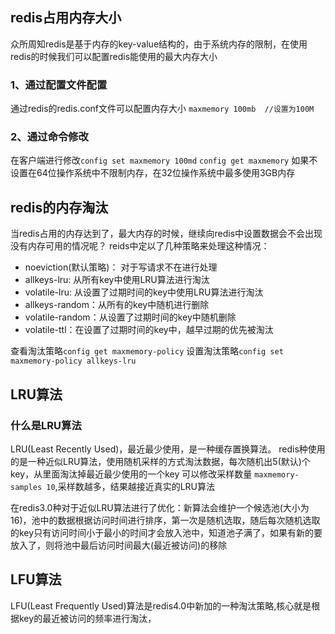 ## redis占用内存大小
众所周知redis是基于内存的key-value结构的，由于系统内存的限制，在使用redis的时候我们可以配置redis能使用的最大内存大小

### 1、通过配置文件配置
通过redis的redis.conf文件可以配置内存大小 
`maxmemory 100mb  //设置为100M`

### 2、通过命令修改
在客户端进行修改`config set maxmemory 100md`  `config get maxmemory`
如果不设置在64位操作系统中不限制内存，在32位操作系统中最多使用3GB内存

## redis的内存淘汰
当redis占用的内存达到了，最大内存的时候，继续向redis中设置数据会不会出现没有内存可用的情况呢？
reids中定以了几种策略来处理这种情况：

- noeviction(默认策略)： 对于写请求不在进行处理
- allkeys-lru: 从所有key中使用LRU算法进行淘汰
- volatile-lru: 从设置了过期时间的key中使用LRU算法进行淘汰
- allkeys-random：从所有的key中随机进行删除
- volatile-random：从设置了过期时间的key中随机删除
- volatile-ttl：在设置了过期时间的key中，越早过期的优先被淘汰

查看淘汰策略`config get maxmemory-policy`
设置淘汰策略`config set maxmemory-policy allkeys-lru`

## LRU算法
### 什么是LRU算法
LRU(Least Recently Used)，最近最少使用，是一种缓存置换算法。
redis种使用的是一种近似LRU算法，使用随机采样的方式淘汰数据，每次随机出5(默认)个key，从里面淘汰掉最近最少使用的一个key
可以修改采样数量 `maxmemory-samples 10`,采样数越多，结果越接近真实的LRU算法

在redis3.0种对于近似LRU算法进行了优化：新算法会维护一个候选池(大小为16)，池中的数据根据访问时间进行排序，第一次是随机选取，随后每次随机选取的key只有访问时间小于最小的时间才会放入池中，知道池子满了，如果有新的要放入了，则将池中最后访问时间最大(最近被访问)的移除

## LFU算法
LFU(Least Frequently Used)算法是redis4.0中新加的一种淘汰策略,核心就是根据key的最近被访问的频率进行淘汰，


